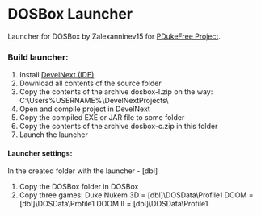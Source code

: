 # DOSBox Launcher
Launcher for DOSBox by Zalexanninev15 for [PDukeFree Project](https://pdukefreeproject.jimdofree.com).
### Build launcher:
1) Install [DevelNext (IDE)](https://github.com/jphp-group/develnext/releases)
2) Download all contents of the source folder
3) Copy the contents of the archive dosbox-l.zip on the way: C:\Users\%USERNAME%\DevelNextProjects\
4) Open and compile project in DevelNext
5) Copy the compiled EXE or JAR file to some folder
6) Copy the contents of the archive dosbox-c.zip in this folder
7) Launch the launcher
#### Launcher settings:
In the created folder with the launcher - [dbl]
1) Copy the DOSBox folder in DOSBox
2) Copy three games: 
Duke Nukem 3D = [dbl]\DOSData\Profile1
DOOM = [dbl]\DOSData\Profile1
DOOM II = [dbl]\DOSData\Profile1
